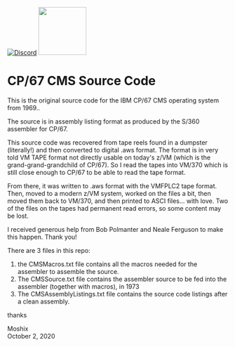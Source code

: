 [![Discord](https://img.shields.io/discord/423767742546575361.svg?label=&logo=discord&logoColor=ffffff&color=7389D8&labelColor=6A7EC2)](https://discord.gg/vpEv3HJ)
<a href=" https://github.com/moshix/mvs/blob/master/codenotary.com"><img src="https://raw.githubusercontent.com/moshix/mvs/master/secured-by-immudb.svg" width="109px;"/></a>


CP/67 CMS Source Code
=====================

This is the original source code for the IBM CP/67 CMS operating system from 1969.. 

The source is in assembly listing format as produced by the S/360 assembler for CP/67. 

This source code was recovered from tape reels found in a dumpster (literally!) and then
converted to digital .aws format. The format is in very told VM TAPE format not directly
usable on today's z/VM (which is the grand-grand-grandchild of CP/67). So I read the tapes into
VM/370 which is still close enough to CP/67 to be able to read the tape format.

From there, it was written to .aws format with the VMFPLC2 tape format. Then, moved to 
a modern z/VM system, worked on the files a bit, then moved them back to VM/370, and then
printed to ASCI files... with love. Two of the files on the tapes had permanent read errors, so
some content may be lost. 
 
I received generous help from Bob Polmanter and Neale Ferguson to make this happen. Thank you!

There are 3 files in this repo: 

1. the CMSMacros.txt file contains all the macros needed for the assembler to assemble the source. 
2. The CMSSource.txt file contains the assembler source to be fed into the assembler (together with macros), in 1973
3. The CMSAssemblyListings.txt file contains the source code listings after a clean assembly. 

thanks

Moshix<br>
October 2, 2020

